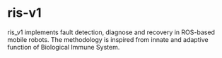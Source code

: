 # ris-v1
ris_v1 implements fault detection, diagnose and recovery in ROS-based mobile robots. The methodology is inspired from innate and adaptive function of Biological Immune System.
